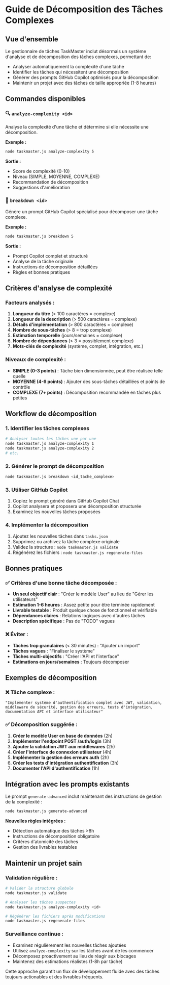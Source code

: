 # Guide de Décomposition des Tâches Complexes

## Vue d'ensemble

Le gestionnaire de tâches TaskMaster inclut désormais un système d'analyse et de décomposition des tâches complexes, permettant de:
- Analyser automatiquement la complexité d'une tâche
- Identifier les tâches qui nécessitent une décomposition
- Générer des prompts GitHub Copilot optimisés pour la décomposition
- Maintenir un projet avec des tâches de taille appropriée (1-8 heures)

## Commandes disponibles

### 🔍 `analyze-complexity <id>`
Analyse la complexité d'une tâche et détermine si elle nécessite une décomposition.

**Exemple :**
```bash
node taskmaster.js analyze-complexity 5
```

**Sortie :**
- Score de complexité (0-10)
- Niveau (SIMPLE, MOYENNE, COMPLEXE)
- Recommandation de décomposition
- Suggestions d'amélioration

### 🔧 `breakdown <id>`
Génère un prompt GitHub Copilot spécialisé pour décomposer une tâche complexe.

**Exemple :**
```bash
node taskmaster.js breakdown 5
```

**Sortie :**
- Prompt Copilot complet et structuré
- Analyse de la tâche originale
- Instructions de décomposition détaillées
- Règles et bonnes pratiques

## Critères d'analyse de complexité

### Facteurs analysés :

1. **Longueur du titre** (> 100 caractères = complexe)
2. **Longueur de la description** (> 500 caractères = complexe)
3. **Détails d'implémentation** (> 800 caractères = complexe)
4. **Nombre de sous-tâches** (> 8 = trop complexe)
5. **Estimation temporelle** (jours/semaines = complexe)
6. **Nombre de dépendances** (> 3 = possiblement complexe)
7. **Mots-clés de complexité** (système, complet, intégration, etc.)

### Niveaux de complexité :

- **SIMPLE (0-3 points)** : Tâche bien dimensionnée, peut être réalisée telle quelle
- **MOYENNE (4-6 points)** : Ajouter des sous-tâches détaillées et points de contrôle
- **COMPLEXE (7+ points)** : Décomposition recommandée en tâches plus petites

## Workflow de décomposition

### 1. Identifier les tâches complexes
```bash
# Analyser toutes les tâches une par une
node taskmaster.js analyze-complexity 1
node taskmaster.js analyze-complexity 2
# etc.
```

### 2. Générer le prompt de décomposition
```bash
node taskmaster.js breakdown <id_tache_complexe>
```

### 3. Utiliser GitHub Copilot
1. Copiez le prompt généré dans GitHub Copilot Chat
2. Copilot analysera et proposera une décomposition structurée
3. Examinez les nouvelles tâches proposées

### 4. Implémenter la décomposition
1. Ajoutez les nouvelles tâches dans `tasks.json`
2. Supprimez ou archivez la tâche complexe originale
3. Validez la structure : `node taskmaster.js validate`
4. Régénérez les fichiers : `node taskmaster.js regenerate-files`

## Bonnes pratiques

### ✅ Critères d'une bonne tâche décomposée :
- **Un seul objectif clair** : "Créer le modèle User" au lieu de "Gérer les utilisateurs"
- **Estimation 1-6 heures** : Assez petite pour être terminée rapidement
- **Livrable testable** : Produit quelque chose de fonctionnel et vérifiable
- **Dépendances claires** : Relations logiques avec d'autres tâches
- **Description spécifique** : Pas de "TODO" vagues

### ❌ Éviter :
- **Tâches trop granulaires** (< 30 minutes) : "Ajouter un import"
- **Tâches vagues** : "Finaliser le système"
- **Tâches multi-objectifs** : "Créer l'API et l'interface"
- **Estimations en jours/semaines** : Toujours décomposer

## Exemples de décomposition

### ❌ Tâche complexe :
```
"Implémenter système d'authentification complet avec JWT, validation, 
middleware de sécurité, gestion des erreurs, tests d'intégration, 
documentation API et interface utilisateur"
```

### ✅ Décomposition suggérée :
1. **Créer le modèle User en base de données** (2h)
2. **Implémenter l'endpoint POST /auth/login** (3h)
3. **Ajouter la validation JWT aux middlewares** (2h)
4. **Créer l'interface de connexion utilisateur** (4h)
5. **Implémenter la gestion des erreurs auth** (2h)
6. **Créer les tests d'intégration authentification** (3h)
7. **Documenter l'API d'authentification** (1h)

## Intégration avec les prompts existants

Le prompt `generate-advanced` inclut maintenant des instructions de gestion de la complexité :

```bash
node taskmaster.js generate-advanced
```

**Nouvelles règles intégrées :**
- Détection automatique des tâches >8h
- Instructions de décomposition obligatoire
- Critères d'atomicité des tâches
- Gestion des livrables testables

## Maintenir un projet sain

### Validation régulière :
```bash
# Valider la structure globale
node taskmaster.js validate

# Analyser les tâches suspectes
node taskmaster.js analyze-complexity <id>

# Régénérer les fichiers après modifications
node taskmaster.js regenerate-files
```

### Surveillance continue :
- Examinez régulièrement les nouvelles tâches ajoutées
- Utilisez `analyze-complexity` sur les tâches avant de les commencer
- Décomposez proactivement au lieu de réagir aux blocages
- Maintenez des estimations réalistes (1-8h par tâche)

Cette approche garantit un flux de développement fluide avec des tâches toujours actionables et des livrables fréquents.
